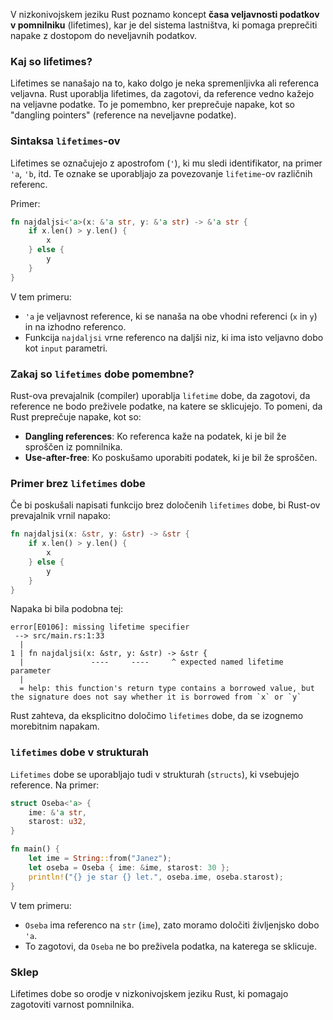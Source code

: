 V nizkonivojskem jeziku Rust poznamo koncept **časa veljavnosti podatkov v pomnilniku** (lifetimes), kar je del sistema lastništva, ki pomaga preprečiti napake z dostopom do neveljavnih podatkov.

### Kaj so lifetimes?

Lifetimes se nanašajo na to, kako dolgo je neka spremenljivka ali referenca veljavna. Rust uporablja lifetimes, da zagotovi, da reference vedno kažejo na veljavne podatke. To je pomembno, ker preprečuje napake, kot so "dangling pointers" (reference na neveljavne podatke).

### Sintaksa `lifetimes`-ov

Lifetimes se označujejo z apostrofom (`'`), ki mu sledi identifikator, na primer `'a`, `'b`, itd. Te oznake se uporabljajo za povezovanje `lifetime`-ov različnih referenc.

Primer:

```rust
fn najdaljsi<'a>(x: &'a str, y: &'a str) -> &'a str {
    if x.len() > y.len() {
        x
    } else {
        y
    }
}
```

V tem primeru:

- `'a` je veljavnost reference, ki se nanaša na obe vhodni referenci (`x` in `y`) in na izhodno referenco.
- Funkcija `najdaljsi` vrne referenco na daljši niz, ki ima isto veljavno dobo kot `input` parametri.

### Zakaj so `lifetimes` dobe pomembne?

Rust-ova prevajalnik (compiler) uporablja `lifetime` dobe, da zagotovi, da reference ne bodo preživele podatke, na katere se sklicujejo. To pomeni, da Rust preprečuje napake, kot so:

- **Dangling references**: Ko referenca kaže na podatek, ki je bil že sproščen iz pomnilnika.
- **Use-after-free**: Ko poskušamo uporabiti podatek, ki je bil že sproščen.

### Primer brez `lifetimes` dobe

Če bi poskušali napisati funkcijo brez določenih `lifetimes` dobe, bi Rust-ov prevajalnik vrnil napako:

```rust
fn najdaljsi(x: &str, y: &str) -> &str {
    if x.len() > y.len() {
        x
    } else {
        y
    }
}
```

Napaka bi bila podobna tej:

```
error[E0106]: missing lifetime specifier
 --> src/main.rs:1:33
  |
1 | fn najdaljsi(x: &str, y: &str) -> &str {
  |               ----     ----     ^ expected named lifetime parameter
  |
  = help: this function's return type contains a borrowed value, but the signature does not say whether it is borrowed from `x` or `y`
```

Rust zahteva, da eksplicitno določimo `lifetimes` dobe, da se izognemo morebitnim napakam.

### `lifetimes` dobe v strukturah

`Lifetimes` dobe se uporabljajo tudi v strukturah (`structs`), ki vsebujejo reference. Na primer:

```rust
struct Oseba<'a> {
    ime: &'a str,
    starost: u32,
}

fn main() {
    let ime = String::from("Janez");
    let oseba = Oseba { ime: &ime, starost: 30 };
    println!("{} je star {} let.", oseba.ime, oseba.starost);
}
```

V tem primeru:

- `Oseba` ima referenco na `str` (`ime`), zato moramo določiti življenjsko dobo `'a`.
- To zagotovi, da `Oseba` ne bo preživela podatka, na katerega se sklicuje.

### Sklep

Lifetimes dobe so orodje v nizkonivojskem jeziku Rust, ki pomagajo zagotoviti varnost pomnilnika. 
